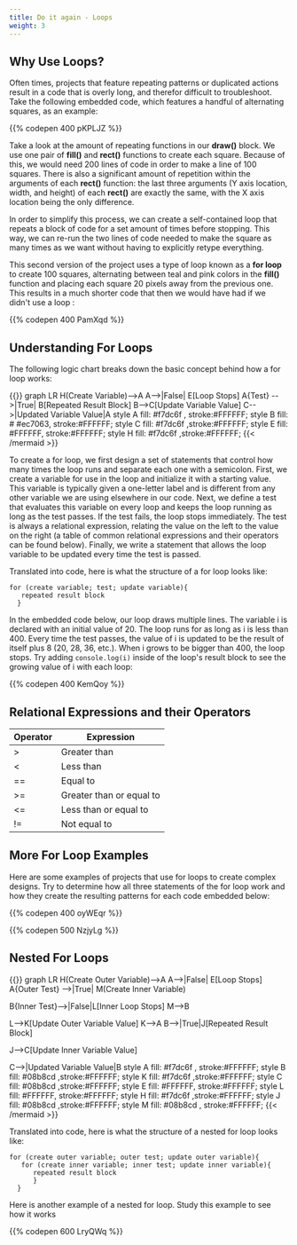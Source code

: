 ```yaml
---
title: Do it again - Loops
weight: 3
---
```

## Why Use Loops?

Often times, projects that feature repeating patterns or duplicated actions result in a code that is overly long, and therefor difficult to troubleshoot. Take the following embedded code, which features a handful of alternating squares, as an example:

{{% codepen 400 pKPLJZ %}}

Take a look at the amount of repeating functions in our **draw()** block. We use one pair of **fill()** and **rect()** functions to create each square. Because of this, we would need 200 lines of code in order to make a line of 100 squares. There is also a significant amount of repetition within the arguments of each **rect()** function: the last three arguments (Y axis location, width, and height) of each **rect()** are exactly the same, with the X axis location being the only difference.

In order to simplify this process, we can create a self-contained loop that repeats a block of code for a set amount of times before stopping. This way, we can re-run the two lines of code needed to make the square as many times as we want without having to explicitly retype everything. 

This second version of the project uses a type of loop known as a **for loop** to create 100 squares, alternating between teal and pink colors in the **fill()** function and placing each square 20 pixels away from the previous one. This results in a much shorter code that then we would have had if we didn't use a loop :

{{% codepen 400 PamXqd %}}

## Understanding For Loops

The following logic chart breaks down the basic concept behind how a for loop works:

{{<mermaid align="center">}}
graph LR 
H(Create Variable)-->A
 A-->|False| E[Loop Stops]
A{Test} -->|True| B[Repeated Result Block]
B-->C[Update Variable Value]
C-->|Updated Variable Value|A
style A fill:  #f7dc6f , stroke:#FFFFFF;
style B fill:  # #ec7063, stroke:#FFFFFF;
style C fill:  #f7dc6f ,stroke:#FFFFFF;
style E fill: #FFFFFF, stroke:#FFFFFF;
style H fill:  #f7dc6f ,stroke:#FFFFFF;
{{< /mermaid >}}

To create a for loop, we first design a set of statements that control how many times the loop runs and separate each one with a semicolon. First, we create a variable for use in the loop and initialize it with a starting value. This variable is typically given a one-letter label and is different from any other variable we are using elsewhere in our code. Next, we define a test that evaluates this variable on every loop and keeps the loop running as long as the test passes. If the test fails, the loop stops immediately. The test is always a relational expression, relating the value on the left to the value on the right (a table of common relational expressions and their operators can be found below). Finally, we write a statement that allows the loop variable to be updated every time the test is passed. 

Translated into code, here is what the structure of a for loop looks like:

```
for (create variable; test; update variable){
   repeated result block
  }
```

In the embedded code below, our loop draws multiple lines. The variable i is declared with an initial value of 20. The loop runs for as long as i is less than 400. Every time the test passes, the value of i is updated to be the result of itself plus 8 (20, 28, 36, etc.). When i grows to be bigger than 400, the loop stops. Try adding `console.log(i)` inside of the loop's result block to see the growing value of i with each loop:

{{% codepen 400 KemQoy %}}

## Relational Expressions and their Operators

| Operator | Expression               |
| -------- | ------------------------ |
| \>       | Greater than             |
| <        | Less than                |
| \==      | Equal to                 |
| \>=      | Greater than or equal to |
| <=       | Less than or equal to    |
| !=       | Not equal to             |



## More For Loop Examples

Here are some examples of projects that use for loops to create complex designs. Try to determine how all three statements of the for loop work and how they create the resulting patterns for each code embedded below:

{{% codepen 400 oyWEqr %}}

{{% codepen 500 NzjyLg %}} 



## Nested For Loops




{{<mermaid align="center">}}
graph LR
H(Create Outer Variable)-->A
A-->|False| E[Loop Stops]
A{Outer Test} -->|True| M(Create Inner Variable)

B{Inner Test}-->|False|L[Inner Loop Stops]
M-->B

L-->K[Update Outer Variable Value]
K-->A
B-->|True|J[Repeated Result Block]


J-->C[Update Inner Variable Value]

C-->|Updated Variable Value|B
style A fill: #f7dc6f , stroke:#FFFFFF;
style B fill: #08b8cd ,stroke:#FFFFFF;
style K fill: #f7dc6f ,stroke:#FFFFFF;
style C fill: #08b8cd ,stroke:#FFFFFF;
style E fill: #FFFFFF, stroke:#FFFFFF;
style L fill: #FFFFFF, stroke:#FFFFFF;
style H fill: #f7dc6f ,stroke:#FFFFFF;
style J fill: #08b8cd ,stroke:#FFFFFF;
style M fill: #08b8cd , stroke:#FFFFFF;
{{< /mermaid >}}

Translated into code, here is what the structure of a nested for loop looks like:

```
for (create outer variable; outer test; update outer variable){
   for (create inner variable; inner test; update inner variable){
      repeated result block
      }
  }
```

Here is another example of a nested for loop. Study this example to see how it works

{{% codepen 600 LryQWq %}}
